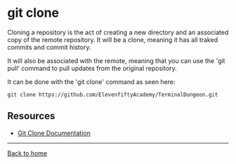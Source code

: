 # git clone

Cloning a repository is the act of creating a new directory and an associated copy 
of the remote repository. It will be a clone, meaning it has all traked commits 
and commit history.

It will also be associated with the remote, meaning that you can use the 'git pull' 
command to pull updates from the original repository.

It can be done with the 'git clone' command as seen here:
```
git clone https://github.com/ElevenfiftyAcademy/TerminalDungeon.git
```

## Resources

- [Git Clone Documentation](https://git-scm.com/docs/git-clone)

---

[Back to home](../README.md)
